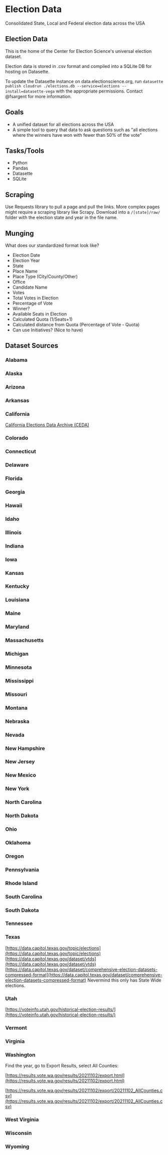 # Election Data

Consolidated State, Local and Federal election data across the USA

## Election Data

This is the home of the Center for Election Science's universal election dataset.

Election data is stored in .csv format and compiled into a SQLite DB for hosting on Datasette.

To update the Datasette instance on data.electionscience.org, run `datasette publish cloudrun ./elections.db --service=elections --install=datasette-vega` with the appropriate permissions. Contact @fsargent for more information.

## Goals

- A unified dataset for all elections across the USA
- A simple tool to query that data to ask questions such as "all elections where the winners have won with fewer than 50% of the vote"

## Tasks/Tools

- Python
- Pandas
- Datasette
- SQLite

## Scraping

Use Requests library to pull a page and pull the links.
More complex pages might require a scraping library like Scrapy.
Download into a `/[state]/raw/` folder with the election state and year in the file name.

## Munging

What does our standardized format look like?

- Election Date
- Election Year
- State
- Place Name
- Place Type (City/County/Other)
- Office
- Candidate Name
- Votes
- Total Votes in Election
- Percentage of Vote
- Winner?
- Available Seats in Election
- Calculated Quota (1/Seats+1)
- Calculated distance from Quota (Percentage of Vote - Quota)
- Can use Initiatives? (Nice to have)

## Dataset Sources

### Alabama

### Alaska

### Arizona

### Arkansas

### California

[California Elections Data Archive (CEDA)](https://csu-csus.esploro.exlibrisgroup.com/esploro/outputs/dataset/California-Elections-Data-Archive-CEDA/99257830890201671?institution=01CALS_USL)

### Colorado

### Connecticut

### Delaware

### Florida

### Georgia

### Hawaii

### Idaho

### Illinois

### Indiana

### Iowa

### Kansas

### Kentucky

### Louisiana

### Maine

### Maryland

### Massachusetts

### Michigan

### Minnesota

### Mississippi

### Missouri

### Montana

### Nebraska

### Nevada

### New Hampshire

### New Jersey

### New Mexico

### New York

### North Carolina

### North Dakota

### Ohio

### Oklahoma

### Oregon

### Pennsylvania

### Rhode Island

### South Carolina

### South Dakota

### Tennessee

### Texas

[https://data.capitol.texas.gov/topic/elections](https://data.capitol.texas.gov/topic/elections)
[https://data.capitol.texas.gov/dataset/vtds](https://data.capitol.texas.gov/dataset/vtds)
[https://data.capitol.texas.gov/dataset/comprehensive-election-datasets-compressed-format](https://data.capitol.texas.gov/dataset/comprehensive-election-datasets-compressed-format)
Nevermind this only has State Wide elections.

### Utah

[https://voteinfo.utah.gov/historical-election-results/](https://voteinfo.utah.gov/historical-election-results/)

### Vermont

### Virginia

### Washington

Find the year, go to Export Results, select All Counties:

[https://results.vote.wa.gov/results/20211102/export.html](https://results.vote.wa.gov/results/20211102/export.html)

[https://results.vote.wa.gov/results/20211102/export/20211102_AllCounties.csv](https://results.vote.wa.gov/results/20211102/export/20211102_AllCounties.csv)

### West Virginia

### Wisconsin

### Wyoming
